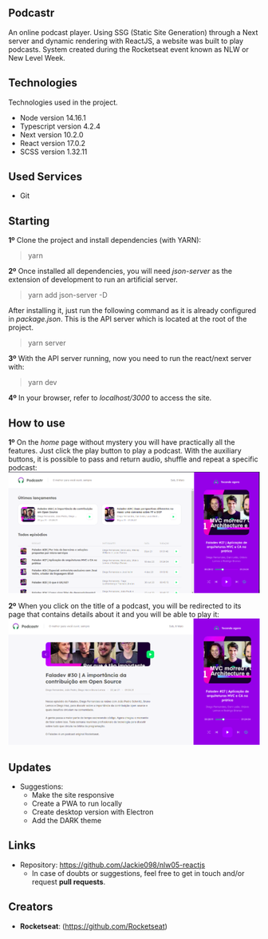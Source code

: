  ## Podcastr
 
 An online podcast player. Using SSG (Static Site Generation) through a Next server and dynamic rendering with ReactJS, a website was built to play podcasts. System created during the Rocketseat event known as NLW or New Level Week.


## Technologies 
 
Technologies used in the project.
 
* Node version 14.16.1
* Typescript version 4.2.4
* Next version 10.2.0
* React version 17.0.2
* SCSS version 1.32.11
 
## Used Services
 
* Git

## Starting

  **1º** Clone the project and install dependencies (with YARN):  
  > yarn 

  **2º** Once installed all dependencies, you will need *json-server* as the extension of development to run an artificial server.  
  > yarn add json-server -D

   After installing it, just run the following command as it is already configured in *package.json*. This is the API server which is located at the root of the project.  
  > yarn server

  **3º** With the API server running, now you need to run the react/next server with:  
  > yarn dev

  **4º** In your browser, refer to *localhost/3000* to access the site.

## How to use
 
  **1º** On the *home* page without mystery you will have practically all the features. Just click the play button to play a podcast. With the auxiliary buttons, it is possible to pass and return audio, shuffle and repeat a specific podcast:  
  ![Home](https://github.com/Jackie098/nlw05-reactjs/blob/main/images-readme/home.png)

  **2º** When you click on the title of a podcast, you will be redirected to its page that contains details about it and you will be able to play it:  
  ![Details-Episode](https://github.com/Jackie098/nlw05-reactjs/blob/main/images-readme/details_episode.png)
 
## Updates
 
  - Suggestions: 
     - Make the site responsive
     - Create a PWA to run locally
     - Create desktop version with Electron
     - Add the DARK theme
 
 
## Links
 
  - Repository: https://github.com/Jackie098/nlw05-reactjs
    - In case of doubts or suggestions, feel free to get in touch and/or request **pull requests**.
 
 
## Creators
 
* **Rocketseat**: (https://github.com/Rocketseat)
